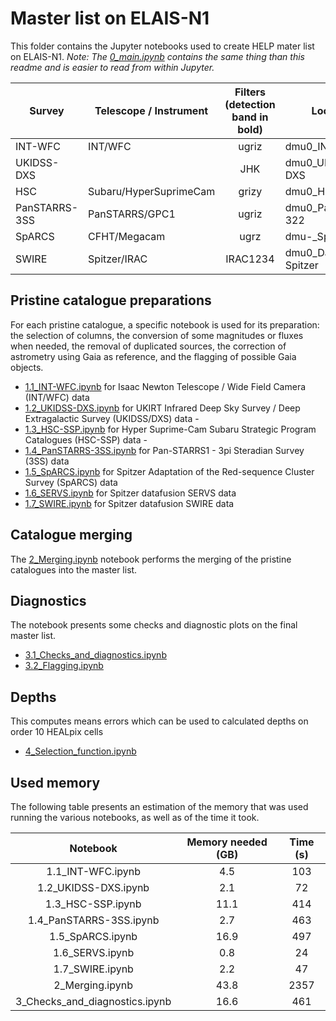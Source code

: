 # Master list on ELAIS-N1

This folder contains the Jupyter notebooks used to create HELP mater list on
ELAIS-N1. *Note: The [0_main.ipynb](0_main.ipynb) contains the same thing than
this readme and is easier to read from within Jupyter.*

| Survey | Telescope / Instrument  | Filters (detection band in bold)  | Location        |
|--------|-------------------------|:---------------------------------:|-----------------|
| INT-WFC | INT/WFC                | ugriz                             | dmu0_INT-WFC    |   
| UKIDSS-DXS |                     | JHK                               | dmu0_UKIDSS-DXS |
| HSC    | Subaru/HyperSuprimeCam  | grizy                             | dmu0_HSC        |
| PanSTARRS-3SS | PanSTARRS/GPC1   | ugriz                          | dmu0_PanSTARRS-322 |
| SpARCS | CFHT/Megacam            | ugrz                              | dmu-_SpARCS     | | SERVS    | Spitzer/IRAC          | IRAC12                   | dmu0_DataFusion-Spitzer  |
| SWIRE    | Spitzer/IRAC          | IRAC1234                 | dmu0_DataFusion-Spitzer  |

## Pristine catalogue preparations

For each pristine catalogue, a specific notebook is used for its preparation:
the selection of columns, the conversion of some magnitudes or fluxes when
needed, the removal of duplicated sources, the correction of astrometry using
Gaia as reference, and the flagging of possible Gaia objects.

- [1.1_INT-WFC.ipynb](1.1_INT-WFC.ipynb) for Isaac Newton Telescope / Wide Field
  Camera (INT/WFC) data
- [1.2_UKIDSS-DXS.ipynb](1.2_UKIDSS-DXS.ipynb) for UKIRT Infrared Deep Sky
  Survey / Deep Extragalactic Survey (UKIDSS/DXS) data -
- [1.3_HSC-SSP.ipynb](1.3_HSC-SSP.ipynb) for Hyper Suprime-Cam Subaru Strategic
  Program Catalogues (HSC-SSP) data -
- [1.4_PanSTARRS-3SS.ipynb](1.4_PanSTARRS-3SS.ipynb) for Pan-STARRS1 - 3pi
  Steradian Survey (3SS) data
- [1.5_SpARCS.ipynb](1.5_SpARCS.ipynb) for Spitzer Adaptation of the
  Red-sequence Cluster Survey (SpARCS) data
- [1.6_SERVS.ipynb](1.6_SERVS.ipynb) for Spitzer datafusion SERVS data
- [1.7_SWIRE.ipynb](1.7_SWIRE.ipynb) for Spitzer datafusion SWIRE data

## Catalogue merging

The [2_Merging.ipynb](2_Merging.ipynb) notebook performs the merging of the
pristine catalogues into the master list.

## Diagnostics

The notebook presents some checks and diagnostic plots on the final master list.

- [3.1_Checks_and_diagnostics.ipynb](3.1_Checks_and_diagnostics.ipynb)
- [3.2_Flagging.ipynb](3.2_Flagging.ipynb)

## Depths
This computes means errors which can be used to calculated depths on order 10 HEALpix cells

- [4_Selection_function.ipynb](4_Selection_function.ipynb)

## Used memory

The following table presents an estimation of the memory that was used running
the various notebooks, as well as of the time it took.

|            Notebook            | Memory needed (GB) | Time (s) |
|:------------------------------:|:------------------:|:--------:|
| 1.1_INT-WFC.ipynb              |                4.5 |      103 |
| 1.2_UKIDSS-DXS.ipynb           |                2.1 |       72 |
| 1.3_HSC-SSP.ipynb              |               11.1 |      414 |
| 1.4_PanSTARRS-3SS.ipynb        |                2.7 |      463 |
| 1.5_SpARCS.ipynb               |               16.9 |      497 |
| 1.6_SERVS.ipynb                |                0.8 |       24 |
| 1.7_SWIRE.ipynb                |                2.2 |       47 |
| 2_Merging.ipynb                |               43.8 |     2357 |
| 3_Checks_and_diagnostics.ipynb |               16.6 |      461 |


